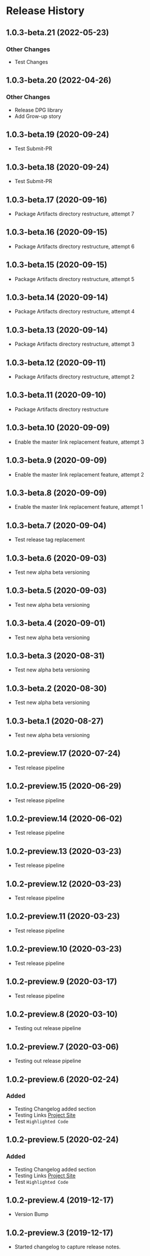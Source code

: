 # Release History

## 1.0.3-beta.21 (2022-05-23)

### Other Changes
- Test Changes

## 1.0.3-beta.20 (2022-04-26)

### Other Changes
- Release DPG library
- Add Grow-up story
  
## 1.0.3-beta.19 (2020-09-24)
- Test Submit-PR

## 1.0.3-beta.18 (2020-09-24)
- Test Submit-PR

## 1.0.3-beta.17 (2020-09-16)
- Package Artifacts directory restructure, attempt 7

## 1.0.3-beta.16 (2020-09-15)
- Package Artifacts directory restructure, attempt 6

## 1.0.3-beta.15 (2020-09-15)
- Package Artifacts directory restructure, attempt 5

## 1.0.3-beta.14 (2020-09-14)
- Package Artifacts directory restructure, attempt 4

## 1.0.3-beta.13 (2020-09-14)
- Package Artifacts directory restructure, attempt 3

## 1.0.3-beta.12 (2020-09-11)
- Package Artifacts directory restructure, attempt 2

## 1.0.3-beta.11 (2020-09-10)
- Package Artifacts directory restructure

## 1.0.3-beta.10 (2020-09-09)
- Enable the master link replacement feature, attempt 3

## 1.0.3-beta.9 (2020-09-09)
- Enable the master link replacement feature, attempt 2

## 1.0.3-beta.8 (2020-09-09)
- Enable the master link replacement feature, attempt 1

## 1.0.3-beta.7 (2020-09-04)
- Test release tag replacement

## 1.0.3-beta.6 (2020-09-03)
- Test new alpha beta versioning

## 1.0.3-beta.5 (2020-09-03)
- Test new alpha beta versioning

## 1.0.3-beta.4 (2020-09-01)
- Test new alpha beta versioning

## 1.0.3-beta.3 (2020-08-31)
- Test new alpha beta versioning

## 1.0.3-beta.2 (2020-08-30)
- Test new alpha beta versioning

## 1.0.3-beta.1 (2020-08-27)
- Test new alpha beta versioning

## 1.0.2-preview.17 (2020-07-24)
- Test release pipeline

## 1.0.2-preview.15 (2020-06-29)
- Test release pipeline

## 1.0.2-preview.14 (2020-06-02)
- Test release pipeline

## 1.0.2-preview.13 (2020-03-23)
- Test release pipeline

## 1.0.2-preview.12 (2020-03-23)
- Test release pipeline

## 1.0.2-preview.11 (2020-03-23)
- Test release pipeline

## 1.0.2-preview.10 (2020-03-23)
- Test release pipeline

## 1.0.2-preview.9 (2020-03-17)
- Test release pipeline

## 1.0.2-preview.8 (2020-03-10)
- Testing out release pipeline

## 1.0.2-preview.7 (2020-03-06)
- Testing out release pipeline

## 1.0.2-preview.6 (2020-02-24)
### Added
- Testing Changelog added section
- Testing Links [Project Site](https://github.com/Azure/azure-sdk-for-net/blob/main/sdk/template/Azure.Template/README.md)
- Test `Highlighted Code`

## 1.0.2-preview.5 (2020-02-24)
### Added
- Testing Changelog added section
- Testing Links [Project Site](https://github.com/Azure/azure-sdk-for-net/blob/main/sdk/template/Azure.Template/README.md)
- Test `Highlighted Code`

## 1.0.2-preview.4 (2019-12-17)
- Version Bump

## 1.0.2-preview.3 (2019-12-17)
- Started changelog to capture release notes.